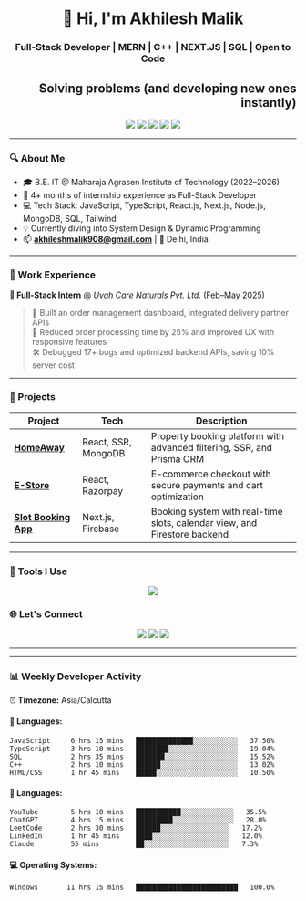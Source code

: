 <h1 align="center">👋 Hi, I'm Akhilesh Malik</h1>
<h3 align="center">Full-Stack Developer | MERN | C++ | NEXT.JS | SQL | Open to Code</h3>
<h2 align="right">Solving problems (and developing new ones instantly)</h2>

<p align="center">
  <img src="https://img.shields.io/badge/React-%2361DAFB?style=for-the-badge&logo=react&logoColor=black"/>
  <img src="https://img.shields.io/badge/Next.js-black?style=for-the-badge&logo=next.js&logoColor=white"/>
  <img src="https://img.shields.io/badge/Node.js-%23339933?style=for-the-badge&logo=node.js&logoColor=white"/>
  <img src="https://img.shields.io/badge/MongoDB-%2347A248?style=for-the-badge&logo=mongodb&logoColor=white"/>
  <img src="https://img.shields.io/badge/TypeScript-%23007ACC?style=for-the-badge&logo=typescript&logoColor=white"/>
</p>

---

### 🔍 About Me

- 🎓 B.E. IT @ Maharaja Agrasen Institute of Technology (2022–2026)  
- 💼 4+ months of internship experience as Full-Stack Developer  
- 💻 Tech Stack: JavaScript, TypeScript, React.js, Next.js, Node.js, MongoDB, SQL, Tailwind  
- 💡 Currently diving into System Design & Dynamic Programming  
- 📫 **akhileshmalik908@gmail.com** | 📍 Delhi, India

---

### 💼 Work Experience

**🔹 Full-Stack Intern** @ *Uvah Care Naturals Pvt. Ltd.* (Feb–May 2025)  
> 🔧 Built an order management dashboard, integrated delivery partner APIs  
> 🎯 Reduced order processing time by 25% and improved UX with responsive features  
> 🛠️ Debugged 17+ bugs and optimized backend APIs, saving 10% server cost

---

### 🚀 Projects

| Project | Tech | Description |
|--------|------|-------------|
| **[HomeAway](#)** | React, SSR, MongoDB | Property booking platform with advanced filtering, SSR, and Prisma ORM |
| **[E-Store](#)** | React, Razorpay | E-commerce checkout with secure payments and cart optimization |
| **[Slot Booking App](#)** | Next.js, Firebase | Booking system with real-time slots, calendar view, and Firestore backend |

---


### 🧰 Tools I Use

<p align="center">
  <img src="https://skillicons.dev/icons?i=js,ts,react,nextjs,nodejs,mongodb,tailwind,git,github,vscode,firebase" />
</p>



### 🌐 Let's Connect

<p align="center">
  <a href="mailto:akhileshmalik908@gmail.com"><img src="https://img.shields.io/badge/Gmail-D14836?style=for-the-badge&logo=gmail&logoColor=white"></a>
  <a href="https://linkedin.com/in/akhileshmalik/"><img src="https://img.shields.io/badge/LinkedIn-0077B5?style=for-the-badge&logo=linkedin&logoColor=white"></a>
  <a href="https://github.com/Akhileshmalik23"><img src="https://img.shields.io/badge/GitHub-000000?style=for-the-badge&logo=github&logoColor=white"></a>
</p>

---

---

### 📊 Weekly Developer Activity

⏰ **Timezone:** Asia/Calcutta

#### 💬 Languages:

```text
JavaScript     6 hrs 15 mins   ██████████████░░░░░░░░░░░   37.50%
TypeScript     3 hrs 10 mins   ████████░░░░░░░░░░░░░░░░░   19.04%
SQL            2 hrs 35 mins   ███████░░░░░░░░░░░░░░░░░░   15.52%
C++            2 hrs 10 mins   ██████░░░░░░░░░░░░░░░░░░░   13.02%
HTML/CSS       1 hr 45 mins    █████░░░░░░░░░░░░░░░░░░░░   10.50%

```
#### 💬 Languages:
```
YouTube        5 hrs 10 mins   ███████████░░░░░░░░░░░░░   35.5%
ChatGPT        4 hrs  5 mins   █████████░░░░░░░░░░░░░░░   28.0%
LeetCode       2 hrs 30 mins   ██████░░░░░░░░░░░░░░░░░   17.2%
LinkedIn       1 hr 45 mins    ████░░░░░░░░░░░░░░░░░░░   12.0%
Claude         55 mins         ██░░░░░░░░░░░░░░░░░░░░░   7.3%

```

#### 💻 Operating Systems:
```
Windows       11 hrs 15 mins   █████████████████████████   100.0%
```
